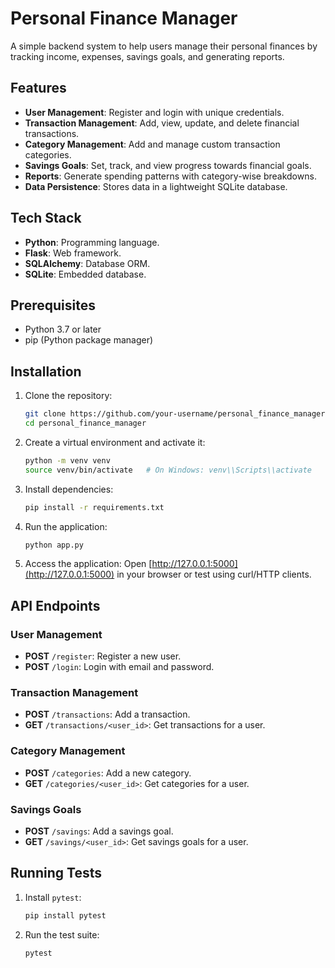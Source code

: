 # Personal Finance Manager

A simple backend system to help users manage their personal finances by tracking income, expenses, savings goals, and generating reports.

## Features

- **User Management**: Register and login with unique credentials.
- **Transaction Management**: Add, view, update, and delete financial transactions.
- **Category Management**: Add and manage custom transaction categories.
- **Savings Goals**: Set, track, and view progress towards financial goals.
- **Reports**: Generate spending patterns with category-wise breakdowns.
- **Data Persistence**: Stores data in a lightweight SQLite database.

## Tech Stack

- **Python**: Programming language.
- **Flask**: Web framework.
- **SQLAlchemy**: Database ORM.
- **SQLite**: Embedded database.

## Prerequisites

- Python 3.7 or later
- pip (Python package manager)

## Installation

1. Clone the repository:
   ```bash
   git clone https://github.com/your-username/personal_finance_manager.git
   cd personal_finance_manager
   ```

2. Create a virtual environment and activate it:
   ```bash
   python -m venv venv
   source venv/bin/activate   # On Windows: venv\\Scripts\\activate
   ```

3. Install dependencies:
   ```bash
   pip install -r requirements.txt
   ```

4. Run the application:
   ```bash
   python app.py
   ```

5. Access the application:
   Open [http://127.0.0.1:5000](http://127.0.0.1:5000) in your browser or test using curl/HTTP clients.

## API Endpoints

### User Management
- **POST** `/register`: Register a new user.
- **POST** `/login`: Login with email and password.

### Transaction Management
- **POST** `/transactions`: Add a transaction.
- **GET** `/transactions/<user_id>`: Get transactions for a user.

### Category Management
- **POST** `/categories`: Add a new category.
- **GET** `/categories/<user_id>`: Get categories for a user.

### Savings Goals
- **POST** `/savings`: Add a savings goal.
- **GET** `/savings/<user_id>`: Get savings goals for a user.

## Running Tests

1. Install `pytest`:
   ```bash
   pip install pytest
   ```

2. Run the test suite:
   ```bash
   pytest
   ```
